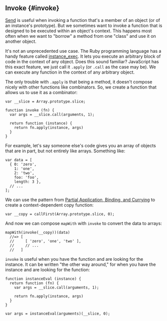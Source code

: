 ## Invoke {#invoke}

[Send](#send) is useful when invoking a function that's a member of an object (or of an instance's prototype). But we sometimes want to invoke a function that is designed to be executed within an object's context. This happens most often when we want  to "borrow" a method from one "class" and use it on another object.

It's not an unprecedented use case. The Ruby programming language has a handy feature called [instance_exec]. It lets you execute an arbitrary block of code in the context of any object. Does this sound familiar? JavaScript has this exact feature, we just call it `.apply` (or `.call` as the case may be). We can execute any function in the context of any arbitrary object.

[instance_exec]: http://www.ruby-doc.org/core-1.8.7/Object.html#method-i-instance_exec

The only trouble with `.apply` is that being a method, it doesn't compose nicely with other functions like combinators. So, we create a function that allows us to use it as a combinator:

    var __slice = Array.prototype.slice;

    function invoke (fn) {
      var args = __slice.call(arguments, 1);
      
      return function (instance) {
        return fn.apply(instance, args)
      }
    }

For example, let's say someone else's code gives you an array of objects that are in part, but not entirely like arrays. Something like:

    var data = [
      { 0: 'zero', 
        1: 'one', 
        2: 'two', 
        foo: 'foo', 
        length: 3 },
      // ...
    ];

We can use the pattern from [Partial Application, Binding, and Currying](#pabc) to create a context-dependent copy function:

    var __copy = callFirst(Array.prototype.slice, 0);
    
And now we can compose `mapWith` with `invoke` to convert the data to arrays:
    
    mapWith(invoke(__copy))(data)
      //=> [
      //     [ 'zero', 'one', 'two' ],
      //     // ...
      //   ]

`invoke` is useful when you have the function and are looking for the instance. It can be written "the other way around," for when you have the instance and are looking for the function:

    function instanceEval (instance) {
      return function (fn) {
        var args = __slice.call(arguments, 1);
        
        return fn.apply(instance, args)
      }
    }
    
    var args = instanceEval(arguments)(__slice, 0);